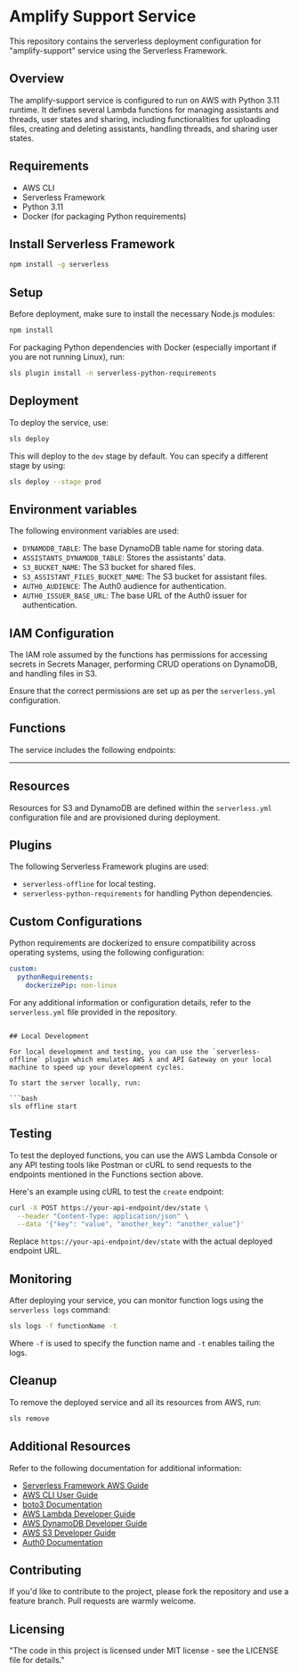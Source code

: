 # Amplify Support Service

This repository contains the serverless deployment configuration for "amplify-support" service using the Serverless Framework.

## Overview

The amplify-support service is configured to run on AWS with Python 3.11 runtime. It defines several Lambda functions for managing assistants and threads, user states and sharing, including functionalities for uploading files, creating and deleting assistants, handling threads, and sharing user states.

## Requirements

- AWS CLI
- Serverless Framework
- Python 3.11
- Docker (for packaging Python requirements)

## Install Serverless Framework

```bash
npm install -g serverless
```

## Setup

Before deployment, make sure to install the necessary Node.js modules:

```bash
npm install
```

For packaging Python dependencies with Docker (especially important if you are not running Linux), run:

```bash
sls plugin install -n serverless-python-requirements
```

## Deployment

To deploy the service, use:

```bash
sls deploy
```

This will deploy to the `dev` stage by default. You can specify a different stage by using:

```bash
sls deploy --stage prod
```

## Environment variables

The following environment variables are used:

- `DYNAMODB_TABLE`: The base DynamoDB table name for storing data.
- `ASSISTANTS_DYNAMODB_TABLE`: Stores the assistants' data.
- `S3_BUCKET_NAME`: The S3 bucket for shared files.
- `S3_ASSISTANT_FILES_BUCKET_NAME`: The S3 bucket for assistant files.
- `AUTH0_AUDIENCE`: The Auth0 audience for authentication.
- `AUTH0_ISSUER_BASE_URL`: The base URL of the Auth0 issuer for authentication.

## IAM Configuration

The IAM role assumed by the functions has permissions for accessing secrets in Secrets Manager, performing CRUD operations on DynamoDB, and handling files in S3.

Ensure that the correct permissions are set up as per the `serverless.yml` configuration.

## Functions

The service includes the following endpoints:

----

## Resources

Resources for S3 and DynamoDB are defined within the `serverless.yml` configuration file and are provisioned during deployment.

## Plugins

The following Serverless Framework plugins are used:

- `serverless-offline` for local testing.
- `serverless-python-requirements` for handling Python dependencies.

## Custom Configurations

Python requirements are dockerized to ensure compatibility across operating systems, using the following configuration:

```yaml
custom:
  pythonRequirements:
    dockerizePip: non-linux
```

For any additional information or configuration details, refer to the `serverless.yml` file provided in the repository.
```

## Local Development

For local development and testing, you can use the `serverless-offline` plugin which emulates AWS λ and API Gateway on your local machine to speed up your development cycles.

To start the server locally, run:

```bash
sls offline start
```

## Testing

To test the deployed functions, you can use the AWS Lambda Console or any API testing tools like Postman or cURL to send requests to the endpoints mentioned in the Functions section above.

Here's an example using cURL to test the `create` endpoint:

```bash
curl -X POST https://your-api-endpoint/dev/state \
  --header "Content-Type: application/json" \
  --data '{"key": "value", "another_key": "another_value"}'
```

Replace `https://your-api-endpoint/dev/state` with the actual deployed endpoint URL.

## Monitoring

After deploying your service, you can monitor function logs using the `serverless logs` command:

```bash
sls logs -f functionName -t
```

Where `-f` is used to specify the function name and `-t` enables tailing the logs.

## Cleanup

To remove the deployed service and all its resources from AWS, run:

```bash
sls remove
```

## Additional Resources

Refer to the following documentation for additional information:

- [Serverless Framework AWS Guide](https://www.serverless.com/framework/docs/providers/aws/)
- [AWS CLI User Guide](https://docs.aws.amazon.com/cli/latest/userguide/cli-chap-welcome.html)
- [boto3 Documentation](https://boto3.amazonaws.com/v1/documentation/api/latest/index.html)
- [AWS Lambda Developer Guide](https://docs.aws.amazon.com/lambda/latest/dg/welcome.html)
- [AWS DynamoDB Developer Guide](https://docs.aws.amazon.com/dynamodb/latest/developerguide/Introduction.html)
- [AWS S3 Developer Guide](https://docs.aws.amazon.com/AmazonS3/latest/dev/Welcome.html)
- [Auth0 Documentation](https://auth0.com/docs)

## Contributing

If you'd like to contribute to the project, please fork the repository and use a feature branch. Pull requests are warmly welcome.

## Licensing

"The code in this project is licensed under MIT license - see the LICENSE file for details."